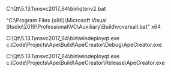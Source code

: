 C:\Qt\5.13.1\msvc2017_64\bin\qtenv2.bat

"C:\Program Files (x86)\Microsoft Visual Studio\2019\Professional\VC\Auxiliary\Build\vcvarsall.bat" x64

C:\Qt\5.13.1\msvc2017_64\bin\windeployqt.exe c:\Code\Projects\Ape\Build\ApeCreator\Debug\ApeCreator.exe
 
C:\Qt\5.13.1\msvc2017_64\bin\windeployqt.exe c:\Code\Projects\Ape\Build\ApeCreator\Release\ApeCreator.exe
